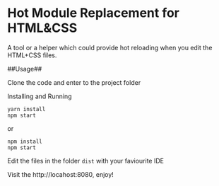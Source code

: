 # Hot Module Replacement for HTML&CSS

A tool or a helper which could provide hot reloading when you edit the HTML+CSS files.

##Usage##

Clone the code and enter to the project folder

Installing and Running
```
yarn install
npm start
```
or
```
npm install
npm start
```
Edit the files in the folder ``dist`` with your faviourite IDE

Visit the http://locahost:8080, enjoy! 
